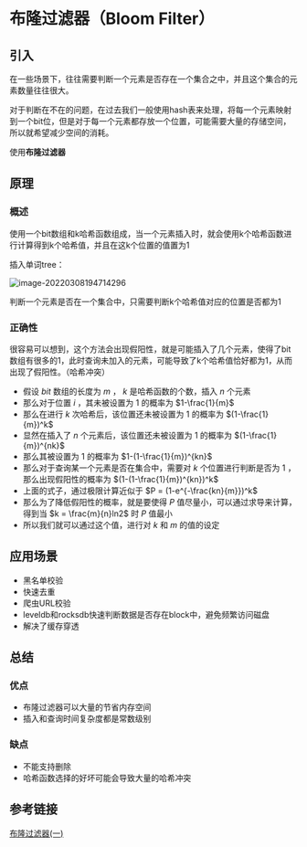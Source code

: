 # 布隆过滤器（Bloom Filter）

## 引入

在一些场景下，往往需要判断一个元素是否存在一个集合之中，并且这个集合的元素数量往往很大。

对于判断在不在的问题，在过去我们一般使用hash表来处理，将每一个元素映射到一个bit位，但是对于每一个元素都存放一个位置，可能需要大量的存储空间，所以就希望减少空间的消耗。

使用**布隆过滤器**



## 原理

### 概述

使用一个bit数组和k哈希函数组成，当一个元素插入时，就会使用k个哈希函数进行计算得到k个哈希值，并且在这k个位置的值置为1

插入单词tree：

![image-20220308194714296](https://gitee.com/cwkyaoyao/blog_img/raw/master/img/image-20220308194714296.png)

判断一个元素是否在一个集合中，只需要判断k个哈希值对应的位置是否都为1

### 正确性

很容易可以想到，这个方法会出现假阳性，就是可能插入了几个元素，使得了bit数组有很多的1，此时查询未加入的元素，可能导致了k个哈希值恰好都为1，从而出现了假阳性。（哈希冲突）

- 假设 $bit$ 数组的长度为 $m$ ， $k$ 是哈希函数的个数，插入 $n$ 个元素
- 那么对于位置 $i$ ，其未被设置为 $1$ 的概率为 $1-\frac{1}{m}$ 
- 那么在进行 $k$ 次哈希后，该位置还未被设置为 $1$ 的概率为 $(1-\frac{1}{m})^k$
- 显然在插入了 $n$ 个元素后，该位置还未被设置为 $1$ 的概率为 $(1-\frac{1}{m})^{nk}$
- 那么其被设置为 $1$ 的概率为 $1-(1-\frac{1}{m})^{kn}$
- 那么对于查询某一个元素是否在集合中，需要对 $k$ 个位置进行判断是否为 $1$ ，那么出现假阳性的概率为 $(1-(1-\frac{1}{m})^{kn})^k$
- 上面的式子，通过极限计算近似于 $P = (1-e^{-\frac{kn}{m}})^k$
- 那么为了降低假阳性的概率，就是要使得 $P$ 值尽量小，可以通过求导来计算，得到当 $k = \frac{m}{n}ln2$ 时 $P$ 值最小
- 所以我们就可以通过这个值，进行对 $k$ 和 $m$ 的值的设定


## 应用场景

- 黑名单校验
- 快速去重
- 爬虫URL校验
- leveldb和rocksdb快速判断数据是否存在block中，避免频繁访问磁盘
- 解决了缓存穿透

## 总结

### 优点

- 布隆过滤器可以大量的节省内存空间
- 插入和查询时间复杂度都是常数级别

### 缺点

- 不能支持删除
- 哈希函数选择的好坏可能会导致大量的哈希冲突

## 参考链接

[布隆过滤器(一)](https://hardcore.feishu.cn/docs/doccntUpTrWmCkbfK1cITbpy5qc#)

